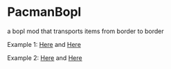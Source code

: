 # PacmanBopl
a bopl mod that transports items from border to border

Example 1: [Here](https://github.com/maxgamertyper/PacmanBopl/blob/main/platform.mp4) and [Here](https://youtu.be/Q_9KeYkn690)

Example 2: [Here](https://github.com/maxgamertyper/PacmanBopl/blob/main/Bopl%20Pacman%20(1).mp4) and [Here](https://youtu.be/H2Kk93P_5ZE)

